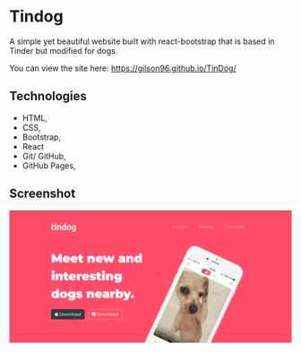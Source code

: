 # Tindog

A simple yet beautiful website built with react-bootstrap
that is based in Tinder but modified for dogs.

You can view the site here: https://gilson96.github.io/TinDog/


## Technologies
- HTML, 
- CSS,
- Bootstrap,
- React
- Git/ GitHub,
- GitHub Pages,

## Screenshot
![Wireframe](https://github.com/Gilson96/TinDog/blob/master/src/assets/Screenshot%20(116).png)


